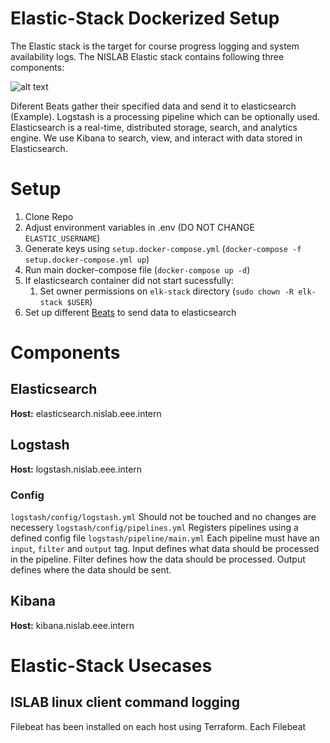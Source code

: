 # Elastic-Stack Dockerized Setup
The Elastic stack is the target for course progress logging and system availability logs. The NISLAB Elastic stack contains following three components:

![alt text](https://www.elastic.co/guide/en/infrastructure/guide/current/images/monitoring-architecture.png "Elastic Stack Components")

Diferent Beats gather their specified data and send it to elasticsearch (Example). Logstash is a processing pipeline which can be optionally used. Elasticsearch is a real-time, distributed storage, search, and analytics engine. We use Kibana to search, view, and interact with data stored in Elasticsearch.


# Setup
1. Clone Repo
2. Adjust environment variables in .env (DO NOT CHANGE `ELASTIC_USERNAME`)
3. Generate keys using `setup.docker-compose.yml` (`docker-compose -f setup.docker-compose.yml up`)
4. Run main docker-compose file (`docker-compose up -d`)
5. If elasticsearch container did not start sucessfully:
    1. Set owner permissions on `elk-stack` directory (`sudo chown -R elk-stack $USER`)
6. Set up different [Beats](https://github.com/elastic/beats) to send data to elasticsearch
 

# Components
## Elasticsearch
**Host:** elasticsearch.nislab.eee.intern

## Logstash
**Host:** logstash.nislab.eee.intern
### Config
`logstash/config/logstash.yml` Should not be touched and no changes are necessery
`logstash/config/pipelines.yml` Registers pipelines using a defined config file
`logstash/pipeline/main.yml` Each pipeline must have an `input`, `filter` and `output` tag. Input defines what data should be processed in the pipeline. Filter defines how the data should be processed. Output defines where the data should be sent.


## Kibana
**Host:** kibana.nislab.eee.intern




# Elastic-Stack Usecases
## ISLAB linux client command logging
Filebeat has been installed on each host using Terraform. Each Filebeat 
